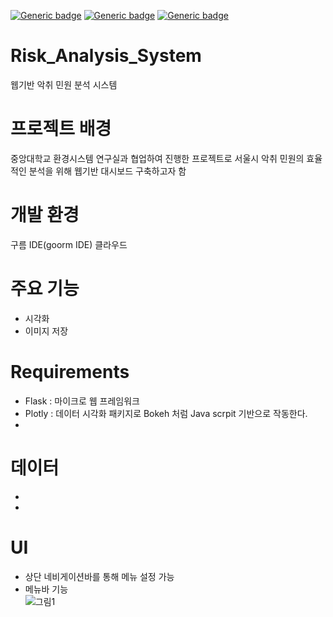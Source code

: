 [![Generic badge](https://img.shields.io/badge/Ubuntu-18.04-green.svg)](https://shields.io/)
[![Generic badge](https://img.shields.io/badge/Language-Python,HTML-blue.svg)](https://shields.io/)
[![Generic badge](https://img.shields.io/badge/Framework-Flask-orange.svg)](https://shields.io/)

# Risk_Analysis_System
웹기반 악취 민원 분석 시스템

# 프로젝트 배경
중앙대학교 환경시스템 연구실과 협업하여 진행한 프로젝트로 서울시 악취 민원의 효율적인 분석을 위해 웹기반 대시보드 구축하고자 함

# 개발 환경
구름 IDE(goorm IDE) 클라우드

# 주요 기능
- 시각화
- 이미지 저장

# Requirements
- Flask : 마이크로 웹 프레임워크
- Plotly : 데이터 시각화 패키지로 Bokeh 처럼 Java scrpit 기반으로 작동한다.
- 

# 데이터
-
-

# UI
- 상단 네비게이션바를 통해 메뉴 설정 가능
- 메뉴바 기능  
![그림1](https://user-images.githubusercontent.com/33515088/107912249-88c59500-6fa1-11eb-8d75-98dd9fc25d5d.png)

